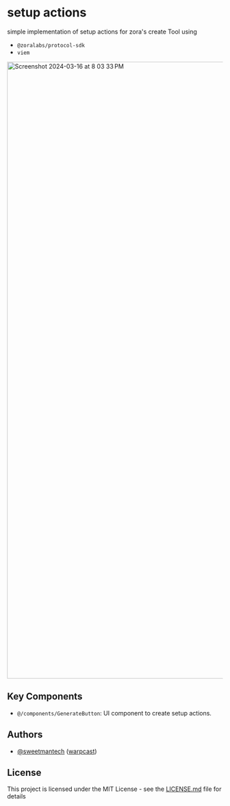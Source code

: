 # setup actions

simple implementation of setup actions for zora's create Tool using

- `@zoralabs/protocol-sdk`
- `viem`

<img width="1440" alt="Screenshot 2024-03-16 at 8 03 33 PM" src="https://github.com/SweetmanTech/viem-transfers/assets/23249402/7316614b-0951-4590-a35e-ff901518e8fd">

## Key Components

- `@/components/GenerateButton`: UI component to create setup actions.

## Authors

- [@sweetmantech](https://github.com/sweetmantech) ([warpcast](https://warpcast.com/sweetman-eth))

## License

This project is licensed under the MIT License - see the [LICENSE.md](LICENSE.md) file for details
